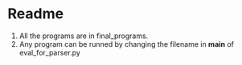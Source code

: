 # Readme

1. All the programs are in final_programs.
2. Any program can be runned by changing the filename in __main__ of eval_for_parser.py